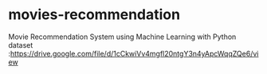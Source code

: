 # movies-recommendation
Movie Recommendation System using Machine Learning with Python
dataset :https://drive.google.com/file/d/1cCkwiVv4mgfl20ntgY3n4yApcWqqZQe6/view
